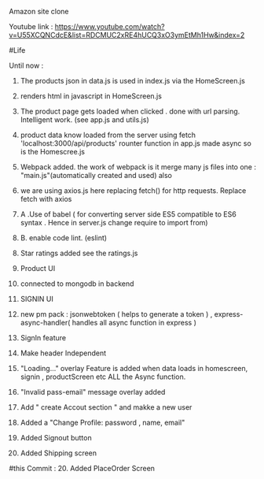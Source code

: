 Amazon site clone 

Youtube link : https://www.youtube.com/watch?v=U55XCQNCdcE&list=RDCMUC2xRE4hUCQ3xO3ymEtMh1Hw&index=2

#Life

Until now :

1. The products json in data.js is used in  index.js via  the HomeScreen.js

2. renders html in javascript in HomeScreen.js

3. The product page gets loaded when clicked . done with url parsing. Intelligent work. (see app.js and utils.js)

4. product data know loaded from the server using fetch 'localhost:3000/api/products'   rounter function in app.js made async so is the Homescree.js 


5. Webpack added. the work of webpack is it merge many js files into one : "main.js"(automatically created and used) also 
6. we are using axios.js here replacing fetch() for http requests. Replace fetch with axios
 <!-- Axios is a Javascript library used to make http requests from node.js or XMLHttpRequests from the browser and it supports the Promise API that is native to JS ES6. Another feature that it has over .fetch() is that it performs automatic transforms of JSON data.
If you use .fetch() there is a two-step process when handing JSON data. The first is to make the actual request and then the second is to call the .json() method on the response -->


7. A .Use of babel ( for converting server side ES5 compatible to ES6 syntax . Hence in server.js change require to import from)

7. B. enable code lint. (eslint)
<!--Linting is the automated checking of your source code for programmatic and stylistic errors. This is done by using a lint tool (otherwise known as linter). A lint tool is a basic static code analyzer. -->

8. Star ratings added see the ratings.js
 
9. Product UI

10. connected to mongodb in backend

11. SIGNIN UI 
12.  new pm pack : jsonwebtoken ( helps to generate a token ) , express-async-handler( handles all async function in express )
12. SignIn feature 
13. Make header Independent 
14. "Loading..." overlay Feature is added when data loads in homescreen, signin , productScreen etc ALL the Async function. 
15. "Invalid pass-email" message overlay added 

16. Add " create Accout section " and makke a new user 

17. Added a "Change Profile: password , name, email" 
18. Added Signout button
19. Added Shipping screen 

#this Commit : 20. Added PlaceOrder Screen
